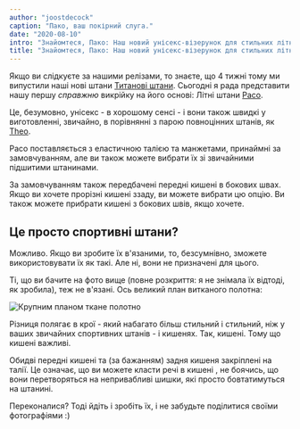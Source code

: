 ```yaml
---
author: "joostdecock"
caption: "Пако, ваш покірний слуга."
date: "2020-08-10"
intro: "Знайомтеся, Пако: Наш новий унісекс-візерунок для стильних літніх штанів"
title: "Знайомтеся, Пако: Наш новий унісекс-візерунок для стильних літніх штанів"
---
```


Якщо ви слідкуєте за нашими релізами, то знаєте, що 4 тижні тому ми випустили наші нові штани [Титанові штани](/designs/titan/). Сьогодні я рада представити нашу першу *справжню* викрійку на його основі: Літні штани [Paco](/designs/paco).

Це, безумовно, унісекс - в хорошому сенсі - і вони також швидкі у виготовленні, звичайно, в порівнянні з парою повноцінних штанів, як [Theo](/designs/theo/).

Paco поставляється з еластичною талією та манжетами, принаймні за замовчуванням, але ви також можете вибрати їх зі звичайними підшитими штанинами.

За замовчуванням також передбачені передні кишені в бокових швах. Якщо ви хочете прорізні кишені ззаду, ви можете вибрати цю опцію. Ви також можете прибрати кишені з бокових швів, якщо хочете.


## Це просто спортивні штани?

Можливо. Якщо ви зробите їх в'язаними, то, безсумнівно, зможете використовувати їх як такі. Але ні, вони не призначені для цього.

Ті, що ви бачите на фото вище (повне розкриття: я не знімала їх відтоді, як зробила), теж не в'язані. Ось великий план витканого полотна:

![Крупним планом ткане полотно](https://posts.freesewing.org/uploads/fabric_46633a6dd2.jpg)

Різниця полягає в крої - який набагато більш стильний і стильний, ніж у ваших звичайних спортивних штанів - і кишенях. Так, кишені. Тому що кишені важливі.

Обидві передні кишені та (за бажанням) задня кишеня закріплені на талії. Це означає, що ви можете класти речі в кишені , не боячись, що вони перетворяться на непривабливі шишки, які просто бовтатимуться на штанині.

Переконалися? Тоді йдіть і зробіть їх, і не забудьте поділитися своїми фотографіями :)

